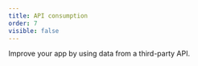 ```yaml
---
title: API consumption
order: 7
visible: false
---
```


Improve your app by using data from a third-party API.

